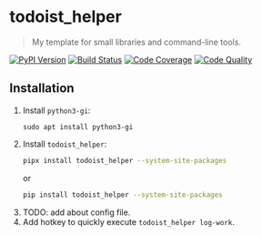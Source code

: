 # todoist_helper

> My template for small libraries and command-line tools.

[![PyPI Version][pypi-image]][pypi-url]
[![Build Status][build-image]][build-url]
[![Code Coverage][coverage-image]][coverage-url]
[![Code Quality][quality-image]][quality-url]

## Installation

1. Install `python3-gi`:
    ```
    sudo apt install python3-gi
    ```
1. Install `todoist_helper`:
    ```sh
    pipx install todoist_helper --system-site-packages
    ```
    or
    ```sh
    pip install todoist_helper --system-site-packages
    ```
1. TODO: add about config file.
1. Add hotkey to quickly execute `todoist_helper log-work`.

<!-- Badges -->

[pypi-image]: https://img.shields.io/pypi/v/todoist_helper
[pypi-url]: https://pypi.org/project/todoist_helper/
[build-image]: https://github.com/0x29a/todoist_helper/actions/workflows/build.yml/badge.svg
[build-url]: https://github.com/0x29a/todoist_helper/actions/workflows/build.yml
[coverage-image]: https://codecov.io/gh/0x29a/todoist_helper/branch/master/graph/badge.svg
[coverage-url]: https://codecov.io/gh/0x29a/todoist_helper
[quality-image]: https://api.codeclimate.com/v1/badges/3af8e49ce0ce13dca358/maintainability
[quality-url]: https://codeclimate.com/github/0x29a/todoist_helper
